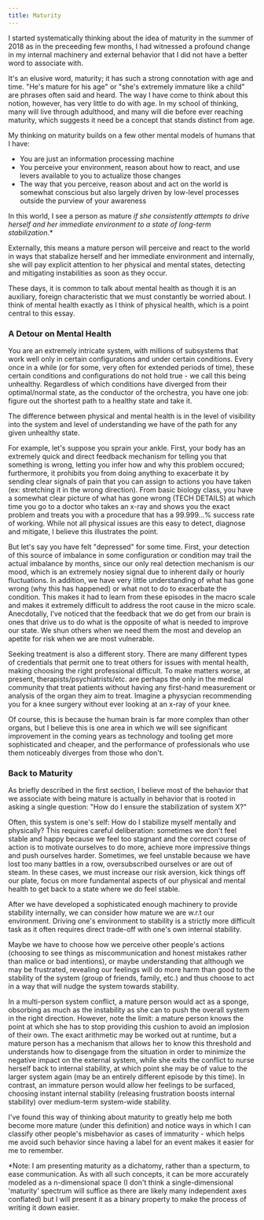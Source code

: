 ```yaml
---
title: Maturity
---
```


I started systematically thinking about the idea of maturity in the summer of 2018 as in the preceeding few months, I had witnessed a profound change in my internal machinery and external behavior that I did not have a better word to associate with.

It's an elusive word, maturity; it has such a strong connotation with age and time. "He's mature for his age" or "she's extremely immature like a child" are phrases often said and heard. The way I have come to think about this notion, however, has very little to do with age. In my school of thinking, many will live through adulthood, and many will die before ever reaching maturity, which suggests it need be a concept that stands distinct from age. 

My thinking on maturity builds on a few other mental models of humans that I have:
* You are just an information processing machine
* You perceive your environment, reason about how to react, and use levers available to you to actualize those changes
* The way that you perceive, reason about and act on the world is somewhat conscious but also largely driven by low-level processes outside the purview of your awareness

In this world, I see a person as mature _if she consistently attempts to drive herself and her immediate environment to a state of long-term stabilization_.*

Externally, this means a mature person will perceive and react to the world in ways that stabalize herself and her immediate environment and internally, she will pay explicit attention to her physical and mental states, detecting and mitigating instabilities as soon as they occur.

These days, it is common to talk about mental health as though it is an auxiliary, foreign characteristic that we must constantly be worried about. I think of mental health exactly as I think of physical health, which is a point central to this essay.

### A Detour on Mental Health

You are an extremely intricate system, with millions of subsystems that work well only in certain configurations and under certain conditions. Every once in a while (or for some, very often for extended periods of time), these certain conditions and configurations do not hold true - we call this being unhealthy. Regardless of which conditions have diverged from their optimal/normal state, as the conductor of the orchestra, you have one job: figure out the shortest path to a healthy state and take it.

The difference between physical and mental health is in the level of visibility into the system and level of understanding we have of the path for any given unhealthy state. 

For example, let's suppose you sprain your ankle. First, your body has an extremely quick and direct feedback mechanism for telling you that something is wrong, letting you infer how and why this problem occured; furthermore, it prohibits you from doing anything to exacerbate it by sending clear signals of pain that you can assign to actions you have taken (ex: stretching it in the wrong direction). From basic biology class, you have a somewhat clear picture of what has gone wrong (TECH DETAILS) at which time you go to a doctor who takes an x-ray and shows you the exact problem and treats you with a procedure that has a 99.999...% success rate of working. While not all physical issues are this easy to detect, diagnose and mitigate, I believe this illustrates the point.

But let's say you have felt "depressed" for some time. First, your detection of this source of imbalance in some configuration or condition may trail the actual imbalance by months, since our only real detection mechanism is our mood, which is an extremely nosiey signal due to inherent daily or hourly fluctuations. In addition, we have very little understanding of what has gone wrong (why this has happened) or what not to do to exacerbate the condition. This makes it had to learn from these episodes in the macro scale and makes it extremely difficult to address the root cause in the micro scale. Anecdotally, I've noticed that the feedback that we do get from our brain is ones that drive us to do what is the opposite of what is needed to improve our state. We shun others when we need them the most and develop an apetite for risk when we are most vulnerable.

Seeking treatment is also a different story. There are many different types of credentials that permit one to treat others for issues with mental health, making choosing the right professional difficult. To make matters worse, at present, therapists/psychiatrists/etc. are perhaps the only in the medical community that treat patients without having any first-hand measurement or analysis of the organ they aim to treat. Imagine a physycian recommending you for a knee surgery without ever looking at an x-ray of your knee.

Of course, this is because the human brain is far more complex than other organs, but I believe this is one area in which we will see significant improvement in the coming years as technology and tooling get more sophisticated and cheaper, and the performance of professionals who use them noticeably diverges from those who don't.

### Back to Maturity

As briefly described in the first section, I believe most of the behavior that we associate with being mature is actually in behavior that is rooted in asking a single question: "How do I ensure the stabilization of system X?"

Often, this system is one's self: How do I stabilize myself mentally and physically? This requires careful deliberation: sometimes we don't feel stable and happy because we feel too stagnant and the correct course of action is to motivate ourselves to do more, achieve more impressive things and push ourselves harder. Sometimes, we feel unstable because we have lost too many battles in a row, oversubscribed ourselves or are out of steam. In these cases, we must increase our risk aversion, kick things off our plate, focus on more fundamental aspects of our physical and mental health to get back to a state where we do feel stable.

After we have developed a sophisticated enough machinery to provide stability internally, we can consider how mature we are w.r.t our environment. Driving one's environment to stability is a strictly more difficult task as it often requires direct trade-off with one's own internal stability. 

Maybe we have to choose how we perceive other people's actions (choosing to see things as miscommunication and honest mistakes rather than malice or bad intentions), or maybe understanding that although we may be frustrated, revealing our feelings will do more harm than good to the stability of the system (group of friends, family, etc.) and thus choose to act in a way that will nudge the system towards stability.

In a multi-person system conflict, a mature person would act as a sponge, obsorbing as much as the instability as she can to push the overall system in the right direction. However, note the limit: a mature person knows the point at which she has to stop providing this cushion to avoid an implosion of their own. The exact arithmetic may be worked out at runtime, but a mature person has a mechanism that allows her to know this threshold and understands how to disengage from the situation in order to minimize the negative impact on the external system, while she exits the conflict to nurse herself back to internal stability, at which point she may be of value to the larger system again (may be an entirely different episode by this time). In contrast, an immature person would allow her feelings to be surfaced, choosing instant internal stability (releasing frustration boosts internal stability) over medium-term system-wide stability.


I've found this way of thinking about maturity to greatly help me both become more mature (under this definition) and notice ways in which I can classify other people's misbehavior as cases of immaturity - which helps me avoid such behavior since having a label for an event makes it easier for me to remember.


*Note: I am presenting maturity as a dichatomy, rather than a specturm, to ease communication. As with all such concepts, it can be more accurately modeled as a n-dimensional space (I don't think a single-dimensional 'maturity' spectrum will suffice as there are likely many independent axes conflated) but I will present it as a binary property to make the process of writing it down easier.
